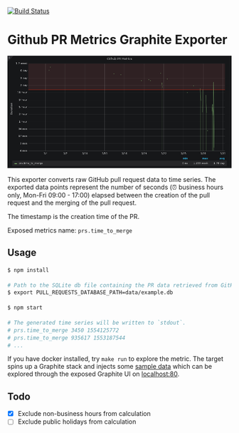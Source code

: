 [![Build Status](https://travis-ci.org/matchilling/github-metrics-graphite-exporter.svg?branch=master)](https://travis-ci.org/matchilling/github-metrics-graphite-exporter)

# Github PR Metrics Graphite Exporter

[![Grafana Example](./data/github-pr-metrics.png)](./data/github-pr-metrics.png)

This exporter converts raw GitHub pull request data to time series. The exported data points represent the number of seconds (⏰ business hours only, Mon-Fri 09:00 - 17:00) elapsed between the creation of the pull request and the merging of the pull request.

The timestamp is the creation time of the PR.

Exposed metrics name: `prs.time_to_merge`

## Usage

```sh
$ npm install

# Path to the SQLite db file containing the PR data retrieved from GitHub.
$ export PULL_REQUESTS_DATABASE_PATH=data/example.db

$ npm start

# The generated time series will be written to `stdout`.
# prs.time_to_merge 3450 1554125772
# prs.time_to_merge 935617 1553187544
# ...
```

If you have docker installed, try `make run` to explore the metric. The target spins up a Graphite stack and injects some [sample data](./data/example.db) which can be explored through the exposed Graphite UI on [localhost:80](http://localhost).

## Todo

- [x] Exclude non-business hours from calculation
- [ ] Exclude public holidays from calculation
